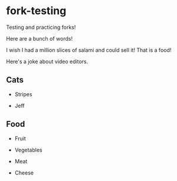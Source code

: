 # fork-testing
Testing and practicing forks!

Here are a bunch of words!

I wish I had a million slices of salami and could sell it! That is a food!

Here's a joke about video editors.

## Cats

* Stripes

* Jeff

## Food

* Fruit

* Vegetables

* Meat

* Cheese